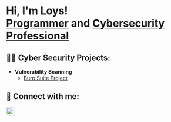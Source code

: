 <h1>Hi, I'm Loys! <br/><a href="https://github.com/Olympian21">Programmer</a> and <a href="https://www.linkedin.com/in/loys-parker-a566a6261/">Cybersecurity Professional</a></h1>

<h2>👨‍💻 Cyber Security Projects:</h2>

- <b>Vulnerability Scanning </b>
  - [Burp Suite Project](https://github.com/joshmadakor1/Algorithms-Practice)



<h2> 🤳 Connect with me:</h2>


[<img align="left" alt="JoshMadakor | LinkedIn" width="22px" src="https://cdn.jsdelivr.net/npm/simple-icons@v3/icons/linkedin.svg" />][linkedin]



[linkedin]: https://linkedin.com/in/loys-parker-a566a6261/

<!--
**joshmadakor1/joshmadakor1** is a ✨ _special_ ✨ repository because its `README.md` (this file) appears on your GitHub profile.

Here are some ideas to get you started:

- 🔭 I’m currently working on ...
- 🌱 I’m currently learning ...
- 👯 I’m looking to collaborate on ...
- 🤔 I’m looking for help with ...
- 💬 Ask me about ...
- 📫 How to reach me: ...
- 😄 Pronouns: ...
- ⚡ Fun fact: ...
-->
